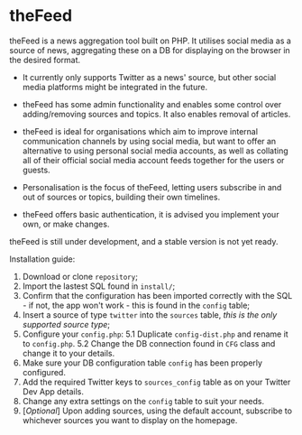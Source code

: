 # theFeed
theFeed is a news aggregation tool built on PHP. It utilises social media as a source of news, aggregating these on a DB for displaying on the browser in the desired format.

- It currently only supports Twitter as a news' source, but other social media platforms might be integrated in the future.

- theFeed has some admin functionality and enables some control over adding/removing sources and topics. It also enables removal of articles.

- theFeed is ideal for organisations which aim to improve internal communication channels by using social media, but want to offer an alternative to using personal social media accounts, as well as collating all of their official social media account feeds together for the users or guests.

- Personalisation is the focus of theFeed, letting users subscribe in and out of sources or topics, building their own timelines.

- theFeed offers basic authentication, it is advised you implement your own, or make changes.

theFeed is still under development, and a stable version is not yet ready.

Installation guide:
1.  Download or clone `repository`;
2.  Import the lastest SQL found in `install/`;
3.  Confirm that the configuration has been imported correctly with the SQL - if not, the app won't work - this is found in the `config` table;
4.  Insert a source of type `twitter` into the `sources` table,<i> this is the only supported source type</i>;
5.  Configure your `config.php`:
  5.1  Duplicate `config-dist.php` and rename it to `config.php`.
  5.2  Change the DB connection found in `CFG` class and change it to your details.
6.  Make sure your DB configuration table `config` has been properly configured.
7.  Add the required Twitter keys to `sources_config` table as on your Twitter Dev App details.
8.  Change any extra settings on the `config` table to suit your needs.
9.  [<i>Optional</i>] Upon adding sources, using the default account, subscribe to whichever sources you want to display on the homepage.
